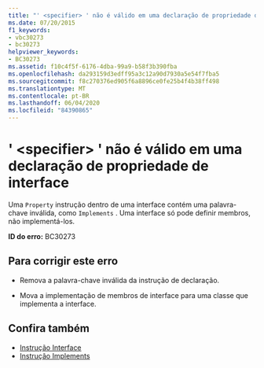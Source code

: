 ```yaml
---
title: "' <specifier> ' não é válido em uma declaração de propriedade de interface"
ms.date: 07/20/2015
f1_keywords:
- vbc30273
- bc30273
helpviewer_keywords:
- BC30273
ms.assetid: f10c4f5f-6176-4dba-99a9-b58f3b390fba
ms.openlocfilehash: da293159d3edff95a3c12a90d7930a5e54f7fba5
ms.sourcegitcommit: f8c270376ed905f6a8896ce0fe25b4f4b38ff498
ms.translationtype: MT
ms.contentlocale: pt-BR
ms.lasthandoff: 06/04/2020
ms.locfileid: "84390865"
---
```

# <a name="specifier-is-not-valid-on-an-interface-property-declaration"></a>' \<specifier> ' não é válido em uma declaração de propriedade de interface
Uma `Property` instrução dentro de uma interface contém uma palavra-chave inválida, como `Implements` . Uma interface só pode definir membros, não implementá-los.  
  
 **ID do erro:** BC30273  
  
## <a name="to-correct-this-error"></a>Para corrigir este erro  
  
- Remova a palavra-chave inválida da instrução de declaração.  
  
- Mova a implementação de membros de interface para uma classe que implementa a interface.  
  
## <a name="see-also"></a>Confira também

- [Instrução Interface](../language-reference/statements/interface-statement.md)
- [Instrução Implements](../language-reference/statements/implements-statement.md)
